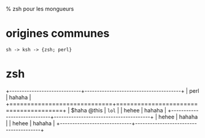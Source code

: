 % zsh pour les mongueurs

# origines communes

    sh -> ksh -> {zsh; perl}

# zsh

+-----------------------------+---------------------------------------+
| perl                        | hahaha                                |
+=============================+=======================================+
| $haha @this                 | `lol`                                 |
| hehee                       | hahaha                                |
+-----------------------------+---------------------------------------+
| hehee                       | hahaha                                |
| hehee                       | hahaha                                |
+-----------------------------+---------------------------------------+




